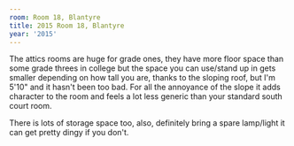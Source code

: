 ```yaml
---
room: Room 18, Blantyre
title: 2015 Room 18, Blantyre
year: '2015'
---
```


The attics rooms are huge for grade ones, they have more floor space than some grade threes in college but the space you can use/stand up in gets smaller depending on how tall you are, thanks to the sloping roof, but I'm 5'10" and it hasn't been too bad. For all the annoyance of the slope it adds character to the room and feels a lot less generic than your standard south court room.

There is lots of storage space too, also, definitely bring a spare lamp/light it can get pretty dingy if you don't.